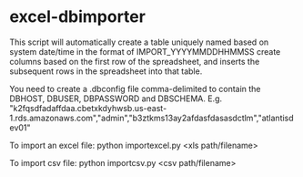 # excel-dbimporter
This script will automatically create a table uniquely named based on system date/time in the format of IMPORT_YYYYMMDDHHMMSS 
create columns based on the first row of the spreadsheet, and inserts the subsequent rows in the spreadsheet into that table.

You need to create a .dbconfig file comma-delimited to contain the DBHOST, DBUSER, DBPASSWORD and DBSCHEMA.
E.g.  "k2fqsdfadaffdaa.cbetxkdyhwsb.us-east-1.rds.amazonaws.com","admin","b3ztkms13ay2afdasfdasasdctlm","atlantisdev01"

To import an excel file:
python importexcel.py <xls path/filename>

To import csv file:
python importcsv.py <csv path/filename>

